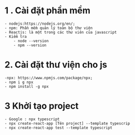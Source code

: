 # 1 . Cài đặt phần mềm 
    - nodejs:https://nodejs.org/en/;
    - npm: Phần mềm quản lý toàn bộ thư viện 
    - Reactjs: là một trong các thư viên của javascript
    - Kiểm tra
        - node --version
        - npm --version
# 2.  Cài đặt thư viện cho js 
    -npx: https://www.npmjs.com/package/npx;
    - npm i g npx 
    - npm install -g npx
# 3 Khởi tạo project 
    - Google : npx typescript 
    - npx create-react-app [Tên project] --template typescrip
    - npx create-react-app test --template typescript   